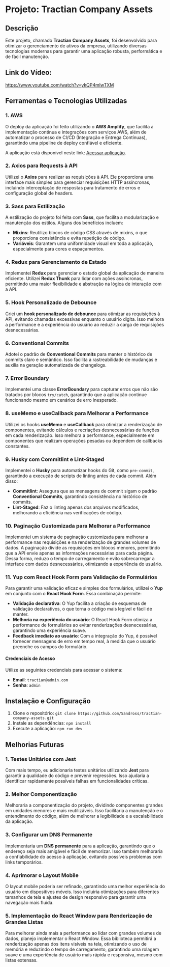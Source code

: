 # Projeto: Tractian Company Assets

## Descrição

Este projeto, chamado **Tractian Company Assets**, foi desenvolvido para otimizar o gerenciamento de ativos da empresa, utilizando diversas tecnologias modernas para garantir uma aplicação robusta, performática e de fácil manutenção.


## Link do Vídeo:

https://www.youtube.com/watch?v=ykQP4mIwTXM

## Ferramentas e Tecnologias Utilizadas

### 1. **AWS**
O deploy da aplicação foi feito utilizando o **AWS Amplify**, que facilita a implementação contínua e integrações com serviços AWS, além de automatizar o processo de CI/CD (Integração e Entrega Contínuas), garantindo uma pipeline de deploy confiável e eficiente.

A aplicação está disponível neste link: [Acessar aplicação](https://main.d2lkjvhvc510nq.amplifyapp.com/).

### 2. **Axios para Requests à API**
Utilizei o **Axios** para realizar as requisições à API. Ele proporciona uma interface mais simples para gerenciar requisições HTTP assíncronas, incluindo interceptação de respostas para tratamento de erros e configuração global de headers.

### 3. **Sass para Estilização**
A estilização do projeto foi feita com **Sass**, que facilita a modularização e manutenção dos estilos. Alguns dos benefícios incluem:

- **Mixins**: Reutilizo blocos de código CSS através de mixins, o que proporciona consistência e evita repetição de código.
- **Variáveis**: Garantem uma uniformidade visual em toda a aplicação, especialmente para cores e espaçamentos.

### 4. **Redux para Gerenciamento de Estado**
Implementei **Redux** para gerenciar o estado global da aplicação de maneira eficiente. Utilizei **Redux Thunk** para lidar com ações assíncronas, permitindo uma maior flexibilidade e abstração na lógica de interação com a API.

### 5. **Hook Personalizado de Debounce**
Criei um **hook personalizado de debounce** para otimizar as requisições à API, evitando chamadas excessivas enquanto o usuário digita. Isso melhora a performance e a experiência do usuário ao reduzir a carga de requisições desnecessárias.

### 6. **Conventional Commits**
Adotei o padrão de **Conventional Commits** para manter o histórico de commits claro e semântico. Isso facilita a rastreabilidade de mudanças e auxilia na geração automatizada de changelogs.

### 7. **Error Boundary**
Implementei uma classe **ErrorBoundary** para capturar erros que não são tratados por blocos `try/catch`, garantindo que a aplicação continue funcionando mesmo em cenários de erro inesperado.

### 8. **useMemo e useCallback para Melhorar a Performance**
Utilizei os hooks **useMemo** e **useCallback** para otimizar a renderização de componentes, evitando cálculos e recriações desnecessárias de funções em cada renderização. Isso melhora a performance, especialmente em componentes que realizam operações pesadas ou dependem de callbacks constantes.

### 9. **Husky com Commitlint e Lint-Staged**
Implementei o **Husky** para automatizar hooks do Git, como `pre-commit`, garantindo a execução de scripts de linting antes de cada commit. Além disso:

- **Commitlint**: Assegura que as mensagens de commit sigam o padrão **Conventional Commits**, garantindo consistência no histórico de commits.
- **Lint-Staged**: Faz o linting apenas dos arquivos modificados, melhorando a eficiência nas verificações de código.

### 10. **Paginação Customizada para Melhorar a Performance**
Implementei um sistema de paginação customizada para melhorar a performance nas requisições e na renderização de grandes volumes de dados. A paginação divide as requisições em blocos menores, permitindo que a API envie apenas as informações necessárias para cada página. Dessa forma, reduzo o tempo de carregamento e evito sobrecarregar a interface com dados desnecessários, otimizando a experiência do usuário.

### 11. **Yup com React Hook Form para Validação de Formulários**
Para garantir uma validação eficaz e simples dos formulários, utilizei o **Yup** em conjunto com o **React Hook Form**. Essa combinação permite:

- **Validação declarativa**: O Yup facilita a criação de esquemas de validação declarativos, o que torna o código mais legível e fácil de manter.
- **Melhoria na experiência do usuário**: O React Hook Form otimiza a performance de formulários ao evitar renderizações desnecessárias, garantindo uma experiência suave.
- **Feedback imediato ao usuário**: Com a integração do Yup, é possível fornecer mensagens de erro em tempo real, à medida que o usuário preenche os campos do formulário.

#### Credenciais de Acesso
Utilize as seguintes credenciais para acessar o sistema:

- **Email**: `tractian@admin.com`
- **Senha**: `admin`

## Instalação e Configuração
1. Clone o repositório: `git clone https://github.com/Sandross/tractian-company-assets.git`
2. Instale as dependências: `npm install`
3. Execute a aplicação: `npm run dev`

## Melhorias Futuras

### 1. **Testes Unitários com Jest**
Com mais tempo, eu adicionaria testes unitários utilizando **Jest** para garantir a qualidade do código e prevenir regressões. Isso ajudaria a identificar rapidamente possíveis falhas em funcionalidades críticas.

### 2. **Melhor Componentização**
Melhoraria a componentização do projeto, dividindo componentes grandes em unidades menores e mais reutilizáveis. Isso facilitaria a manutenção e o entendimento do código, além de melhorar a legibilidade e a escalabilidade da aplicação.

### 3. **Configurar um DNS Permanente**
Implementaria um **DNS permanente** para a aplicação, garantindo que o endereço seja mais amigável e fácil de memorizar. Isso também melhoraria a confiabilidade do acesso à aplicação, evitando possíveis problemas com links temporários.

### 4. **Aprimorar o Layout Mobile**
O layout mobile poderia ser refinado, garantindo uma melhor experiência do usuário em dispositivos móveis. Isso incluiria otimizações para diferentes tamanhos de tela e ajustes de design responsivo para garantir uma navegação mais fluida.

### 5. **Implementação do React Window para Renderização de Grandes Listas**
Para melhorar ainda mais a performance ao lidar com grandes volumes de dados, planejo implementar o React Window. Essa biblioteca permitirá a renderização apenas dos itens visíveis na tela, otimizando o uso de memória e reduzindo o tempo de carregamento, garantindo uma rolagem suave e uma experiência de usuário mais rápida e responsiva, mesmo com listas extensas.

